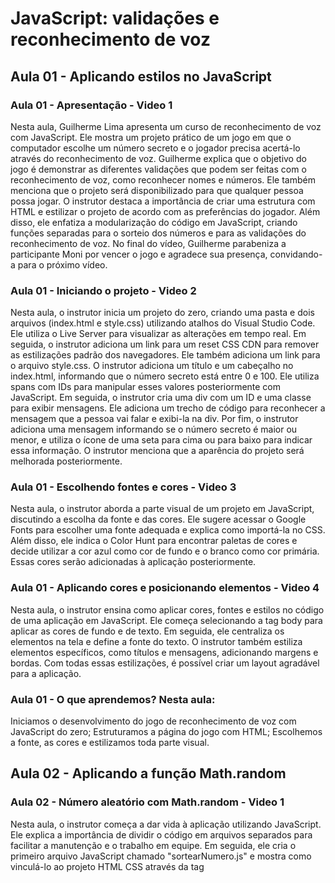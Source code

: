 # JavaScript: validações e reconhecimento de voz

## Aula 01 - Aplicando estilos no JavaScript

### Aula 01 - Apresentação - Video 1

Nesta aula, Guilherme Lima apresenta um curso de reconhecimento de voz com JavaScript. Ele mostra um projeto prático de um jogo em que o computador escolhe um número secreto e o jogador precisa acertá-lo através do reconhecimento de voz. Guilherme explica que o objetivo do jogo é demonstrar as diferentes validações que podem ser feitas com o reconhecimento de voz, como reconhecer nomes e números. Ele também menciona que o projeto será disponibilizado para que qualquer pessoa possa jogar. O instrutor destaca a importância de criar uma estrutura com HTML e estilizar o projeto de acordo com as preferências do jogador. Além disso, ele enfatiza a modularização do código em JavaScript, criando funções separadas para o sorteio dos números e para as validações do reconhecimento de voz. No final do vídeo, Guilherme parabeniza a participante Moni por vencer o jogo e agradece sua presença, convidando-a para o próximo vídeo.

### Aula 01 - Iniciando o projeto - Video 2

Nesta aula, o instrutor inicia um projeto do zero, criando uma pasta e dois arquivos (index.html e style.css) utilizando atalhos do Visual Studio Code. Ele utiliza o Live Server para visualizar as alterações em tempo real. Em seguida, o instrutor adiciona um link para um reset CSS CDN para remover as estilizações padrão dos navegadores. Ele também adiciona um link para o arquivo style.css. O instrutor adiciona um título e um cabeçalho no index.html, informando que o número secreto está entre 0 e 100. Ele utiliza spans com IDs para manipular esses valores posteriormente com JavaScript. Em seguida, o instrutor cria uma div com um ID e uma classe para exibir mensagens. Ele adiciona um trecho de código para reconhecer a mensagem que a pessoa vai falar e exibi-la na div. Por fim, o instrutor adiciona uma mensagem informando se o número secreto é maior ou menor, e utiliza o ícone de uma seta para cima ou para baixo para indicar essa informação. O instrutor menciona que a aparência do projeto será melhorada posteriormente.

### Aula 01 - Escolhendo fontes e cores - Video 3

Nesta aula, o instrutor aborda a parte visual de um projeto em JavaScript, discutindo a escolha da fonte e das cores. Ele sugere acessar o Google Fonts para escolher uma fonte adequada e explica como importá-la no CSS. Além disso, ele indica o Color Hunt para encontrar paletas de cores e decide utilizar a cor azul como cor de fundo e o branco como cor primária. Essas cores serão adicionadas à aplicação posteriormente.

### Aula 01 - Aplicando cores e posicionando elementos - Video 4

Nesta aula, o instrutor ensina como aplicar cores, fontes e estilos no código de uma aplicação em JavaScript. Ele começa selecionando a tag body para aplicar as cores de fundo e de texto. Em seguida, ele centraliza os elementos na tela e define a fonte do texto. O instrutor também estiliza elementos específicos, como títulos e mensagens, adicionando margens e bordas. Com todas essas estilizações, é possível criar um layout agradável para a aplicação.

### Aula 01 - O que aprendemos? Nesta aula:

Iniciamos o desenvolvimento do jogo de reconhecimento de voz com JavaScript do zero;
Estruturamos a página do jogo com HTML;
Escolhemos a fonte, as cores e estilizamos toda parte visual.

## Aula 02 - Aplicando a função Math.random

### Aula 02 - Número aleatório com Math.random - Video 1

Nesta aula, o instrutor começa a dar vida à aplicação utilizando JavaScript. Ele explica a importância de dividir o código em arquivos separados para facilitar a manutenção e o trabalho em equipe. Em seguida, ele cria o primeiro arquivo JavaScript chamado "sortearNumero.js" e mostra como vinculá-lo ao projeto HTML CSS através da tag <script>.

O instrutor utiliza a função console.log() para exibir mensagens no console do navegador e testa a função Math.random() para gerar números pseudo-aleatórios. Ele explica como multiplicar o resultado de Math.random() por um valor para obter um intervalo específico.

Para obter um número inteiro, ele utiliza a função parseInt() e menciona a possibilidade de adicionar 1 ao valor máximo para obter um intervalo inclusivo.

O instrutor cria uma constante chamada numeroSecreto e uma função chamada gerarNumeroAleatorio() para gerar o número secreto. Ele utiliza a função console.log() para exibir o número secreto no console e mostra como atualizar a página para gerar um novo número aleatório.

Por fim, o instrutor menciona a intenção de manipular os valores mínimo e máximo para exibir esses valores na tela do projeto.

### Aula 02 - Manipulando menor e maior valor - Video 2

Nesta aula, o instrutor discute sobre a manipulação de valores em uma aplicação. Ele menciona a criação de constantes para representar o menor e o maior valor possível. O objetivo é que esses valores possam ser facilmente alterados e que o sorteio de um número seja feito com base neles. O instrutor utiliza a função Math.random() para gerar um número aleatório entre 0 e 1 e multiplica esse número pelo maior valor. Ele destaca a necessidade de ajustar a fórmula para que o maior valor seja inclusivo, adicionando "+ 1". Em seguida, ele mostra como exibir os valores do menor e do maior na tela da aplicação. O instrutor destaca que essa manipulação dos valores está funcionando corretamente, pois o número sorteado também está dentro do intervalo definido pelos valores mínimo e máximo.

### Aula 02 - O que aprendemos? Nesta aula:

Criamos a pasta para manter todo código JavaScript, fizemos o import do script no HTML, e criamos a escolha de um número pseudo-aleatório;

Manipulamos o menor e o maior valor de forma dinâmica, modificando o conteúdo do HTML através do JavaScript.

## Aula 03 - Definindo a voz com Web Speech

### Aula 03 - Web speech API - Video 1

Nesta aula, o instrutor aborda a implementação do reconhecimento de fala em um projeto utilizando a Web Speech API. Ele explica como configurar a API, incluir o suporte no código JavaScript e iniciar o reconhecimento de fala. O instrutor destaca a importância de utilizar o Google Chrome devido à sua compatibilidade com a API.

### Aula 03 - Para saber mais: como funciona a Web Speech API

A Web Speech API foi lançada no final de 2012, e possibilita que as pessoas desenvolvedoras da Web forneçam recursos de entrada de fala e saída de texto para fala em um navegador da Web. Normalmente, esses recursos não estão disponíveis ao usar o software padrão de reconhecimento de fala ou leitor de tela.

Esta API cuida da privacidade dos usuários. Então, antes de permitir que o site acesse a voz via microfone, o usuário deve conceder permissão declaradamente. O curioso é que a solicitação de permissão é a mesma da API getUserMedia, embora não precise da webcam. Se a página que executa essa API usa o protocolo HTTPS, o navegador solicita a permissão apenas uma vez, caso contrário, sempre vai solicitar quando um novo processo é iniciado.

Outro recurso interessante da Web Speech API é que ela permite especificar um objeto gramatical. Você pode pensar nisso como um conjunto de regras para definir um idioma. A vantagem de usar uma gramática é que ela geralmente leva a melhores resultados devido à restrição das possibilidades da linguagem.

A Web Speech API define uma interface complexa, chamada SpeechRecognition e você poder [ler mais sobre ela aqui](https://wicg.github.io/speech-api/#speechreco-section).

Também recomendo a leitura desse artigo para se [aprofundar mais ainda no assunto](https://www.sitepoint.com/introducing-web-speech-api/).

### Aula 03 - Exibindo a mensagem no console - Video 2

Faça um resumo dessa aula
Nesta aula, o instrutor explica como pegar a mensagem falada pelo usuário e exibi-la no console. Para isso, é necessário criar um evento que será acionado quando o reconhecimento de voz começar. Esse evento chama a função "onSpeak", que exibe a mensagem no console. O valor da mensagem pode ser acessado através do objeto "e.results[0][0].transcript". O objetivo final é exibir essa mensagem na aplicação, ao invés de apenas no console.

### Aula 03 - Mostrando a mensagem na tela - Video 3

Nesta aula, o instrutor explica como fazer com que o jogo reconheça a fala do jogador e exiba o valor falado na tela. Ele faz modificações no código HTML e JavaScript, comentando algumas linhas de código no arquivo "index.html" e criando uma nova div com a mensagem "Você disse:" e a caixa de texto com o valor falado pelo jogador. Ele utiliza o ID da div "chute" e a função getElementById() para selecioná-la. Em seguida, ele cria uma variável "chute" que recebe o valor falado pelo jogador através do reconhecimento de fala. Em vez de exibir esse valor no console, ele cria uma função "exibeChuteNaTela()" para exibi-lo na tela. Ele utiliza a propriedade innerHTML para inserir o valor falado na div "chute", utilizando a sintaxe de template string para concatenar o valor falado dentro da tag <span> da caixa de texto. Ele testa o código falando alguns números e seu nome para verificar se o valor falado é exibido corretamente na tela. O próximo passo será comparar o valor falado com o número secreto do jogo.

### Aula 03 Conclusão - O que aprendemos? Nesta aula:

Utilizamos o Web Speech API para realizar o reconhecimento de voz do nosso jogo;

Aprendemos como manipular os dados de voz reconhecidos;

Vimos como exibir o que foi falado na tela.

## Aula 04 - Criando a Lógica do jogo

### Aula 04 - Validações - Video 1

Nesta aula, o instrutor explica como realizar validações em um valor digitado pelo usuário. Ele cria a função "verificaSeOChutePossuiUmValorValido(chute)" para realizar essas validações, verificando se o valor é um número inteiro e se está dentro do intervalo permitido. O instrutor também menciona a possibilidade de extrair essas verificações para funções globais, como "chuteForInvalido(numero)" e "numeroForMaiorOuMenorQueOValorPermitido(numero)". Ele realiza testes para verificar o funcionamento das validações. No próximo trecho, ele irá explicar como exibir mensagens na tela e verificar o caso de sucesso de acertar o número secreto.

### Aula 04 - Acertando o número secreto - Video 2

Nesta aula, o instrutor ensina como exibir mensagens na tela em vez de no console. Ele mostra como adicionar uma div com a mensagem "Você disse" e o valor do chute do usuário. Também explica como exibir mensagens de "Valor inválido" quando o usuário digita um valor não numérico ou fora do intervalo permitido. Além disso, o instrutor mostra como exibir a mensagem de "Você acertou!" quando o usuário acerta o número secreto, substituindo todo o conteúdo da página. Ele também ensina a aumentar o tamanho da fonte utilizando CSS.

### Aula 04 - Criando as dicas  - Video 3

Nesta aula, o instrutor explica como funciona uma função que verifica se um chute em um jogo possui um valor válido. Caso o chute seja inválido, uma mensagem de "Valor inválido" é exibida. Se o número chutado for maior ou menor que o valor permitido, a função também retorna uma mensagem correspondente. Se o número for válido, mas não igual ao número secreto, a função exibe uma mensagem indicando se o número secreto é maior ou menor que o chute. O instrutor também menciona a adição de dicas visuais, como setas para cima ou para baixo, para indicar se o número secreto é maior ou menor que o chute. Além disso, o instrutor mostra como fazer com que o reconhecimento de voz continue funcionando mesmo após o jogo ter sido encerrado. Por fim, o instrutor desafia o espectador a testar o jogo e realizar melhorias, como adicionar botões e tornar o jogo mais interativo.

### Aula 04 Conclusão - O que aprendemos? Nesta aula:

Aprendemos como validar os dados de entrada de áudio;

Criamos a tela de sucesso, caso o chute seja igual ao número secreto;

Adicionamos informações caso o dado de entrada seja válido, porém, diferente do objetivo.

## Aula 05 - Publicando e Compartilhando

### Aula 05 - Criando o botão jogar novamente - Video 1

Nesta aula, o instrutor discute a implementação de um botão "Jogar novamente" em um jogo de adivinhação em JavaScript. Ele mostra como adicionar um evento de clique ao botão e recarregar a página usando window.location.reload() para reiniciar o jogo. Além disso, o instrutor ensina como estilizar o botão usando CSS. No final, ele menciona que o próximo passo será colocar o jogo em produção.

### Aula 05 - Publicando o jogo - Video 2

Nesta aula, o palestrante mostra como publicar um jogo de número secreto com reconhecimento de voz no GitHub e hospedá-lo na plataforma Vercel. Ele cria um novo repositório no GitHub, faz o upload dos arquivos do jogo e realiza o commit das mudanças. Em seguida, ele importa o repositório para a Vercel e realiza o deploy do jogo. O palestrante demonstra o funcionamento do jogo, onde o jogador precisa adivinhar um número secreto falando os palpites em voz alta. Ele finaliza o vídeo mostrando entusiasmo com o resultado do jogo e a possibilidade de compartilhá-lo com outras pessoas.

### Aula 05 Conclusão - O que aprendemos? Nesta aula:

Para melhorar a experiência de quem for jogar, criamos um botão para jogar novamente na tela de acerto;

Colocamos o jogo no GitHub e publicamos através da Vercel;

### Aula 05 - Conclusão - Video 3

Nesta aula do curso "JavaScript: validações e reconhecimento de voz", foi abordado o tema de publicação e compartilhamento do jogo desenvolvido durante o treinamento. O jogo utiliza o reconhecimento de voz para acertar um número secreto e foi dividido em diferentes pastas para sortear o número, fazer validações e utilizar a API de reconhecimento de voz do Web Speech API. Além disso, foi mencionado que o jogo foi hospedado na plataforma Vercel para que todos pudessem jogar. O objetivo do treinamento foi proporcionar diversão aos participantes e ensinar conceitos importantes de JavaScript. Ao final do treinamento, foi solicitado aos participantes que deixassem um depoimento e avaliassem o curso

